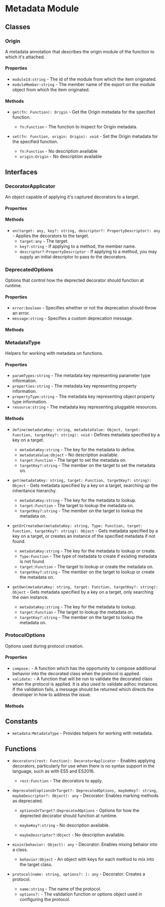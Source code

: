 # Metadata Module

## Classes


### Origin

A metadata annotation that describes the origin module of the function to which it&#x27;s attached.

#### Properties

* `moduleId:string` - The id of the module from which the item originated.
* `moduleMember:string` - The member name of the export on the module object from which the item originated.

#### Methods


* `get(fn: Function): Origin` - Get the Origin metadata for the specified function.
  * `fn:Function` - The function to inspect for Origin metadata.


* `set(fn: Function, origin: Origin): void` - Set the Origin metadata for the specified function.
  * `fn:Function` - No description available
  * `origin:Origin` - No description available



## Interfaces


### DecoratorApplicator

An object capable of applying it&#x27;s captured decorators to a target.

#### Properties


#### Methods


* `on(target: any, key?: string, descriptor?: PropertyDescriptor): any` - Applies the decorators to the target.
  * `target:any` - The target.
  * `key?:string` - If applying to a method, the member name.
  * `descriptor?:PropertyDescriptor` - If applying to a method, you may supply an initial descriptor to pass to the decorators.




### DeprecatedOptions

Options that control how the deprected decorator should function at runtime.

#### Properties

* `error:boolean` - Specifies whether or not the deprecation should throw an error.
* `message:string` - Specifies a custom deprecation message.

#### Methods



### MetadataType

Helpers for working with metadata on functions.

#### Properties

* `paramTypes:string` - The metadata key representing parameter type information.
* `properties:string` - The metadata key representing property information.
* `propertyType:string` - The metadata key representing object property type information.
* `resource:string` - The metadata key representing pluggable resources.

#### Methods


* `define(metadataKey: string, metadataValue: Object, target: Function, targetKey?: string): void` - Defines metadata specified by a key on a target.
  * `metadataKey:string` - The key for the metadata to define.
  * `metadataValue:Object` - No description available.
  * `target:Function` - The target to set the metadata on.
  * `targetKey?:string` - The member on the target to set the metadata on.



* `get(metadataKey: string, target: Function, targetKey?: string): Object` - Gets metadata specified by a key on a target, searching up the inheritance hierarchy.
  * `metadataKey:string` - The key for the metadata to lookup.
  * `target:Function` - The target to lookup the metadata on.
  * `targetKey?:string` - The member on the target to lookup the metadata on.



* `getOrCreateOwn(metadataKey: string, Type: Function, target: Function, targetKey?: string): Object` - Gets metadata specified by a key on a target, or creates an instance of the specified metadata if not found.
  * `metadataKey:string` - The key for the metadata to lookup or create.
  * `Type:Function` - The type of metadata to create if existing metadata is not found.
  * `target:Function` - The target to lookup or create the metadata on.
  * `targetKey?:string` - The member on the target to lookup or create the metadata on.



* `getOwn(metadataKey: string, target: Function, targetKey?: string): Object` - Gets metadata specified by a key on a target, only searching the own instance.
  * `metadataKey:string` - The key for the metadata to lookup.
  * `target:Function` - The target to lookup the metadata on.
  * `targetKey?:string` - The member on the target to lookup the metadata on.




### ProtocolOptions

Options used during protocol creation.

#### Properties

* `compose:` - A function which has the opportunity to compose additional behavior into the decorated class when the protocol is applied.
* `validate:` - A function that will be run to validate the decorated class when the protocol is applied. It is also used to validate adhoc instances.
If the validation fails, a message should be returned which directs the developer in how to address the issue.

#### Methods



## Constants

* `metadata:MetadataType` - Provides helpers for working with metadata.

## Functions


* `decorators(rest: Function): DecoratorApplicator` - Enables applying decorators, particularly for use when there is no syntax support in the language, such as with ES5 and ES2016.
  * `rest:Function` - The decorators to apply.



* `deprecated(optionsOrTarget?: DeprecatedOptions, maybeKey?: string, maybeDescriptor?: Object): any` - Decorator: Enables marking methods as deprecated.
  * `optionsOrTarget?:DeprecatedOptions` - Options for how the deprected decorator should function at runtime.

  * `maybeKey?:string` - No description available.
  * `maybeDescriptor?:Object` - No description available.


* `mixin(behavior: Object): any` - Decorator: Enables mixing behaior into a class.
  * `behavior:Object` - An object with keys for each method to mix into the target class.



* `protocol(name: string, options?: ): any` - Decorator: Creates a protocol.
  * `name:string` - The name of the protocol.
  * `options?:` - The validation function or options object used in configuring the protocol.


